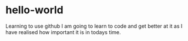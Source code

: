 # hello-world
Learning to use github
I am going to learn to code and get better at it as I have realised how important it is in todays time.
